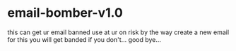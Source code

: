 # email-bomber-v1.0
this can get ur email banned use at ur on risk by the way create a new email for this you will get banded if you don't...
good bye...
